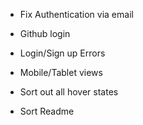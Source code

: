 - Fix Authentication via email
- Github login
- Login/Sign up Errors

- Mobile/Tablet views
- Sort out all hover states
- Sort Readme
